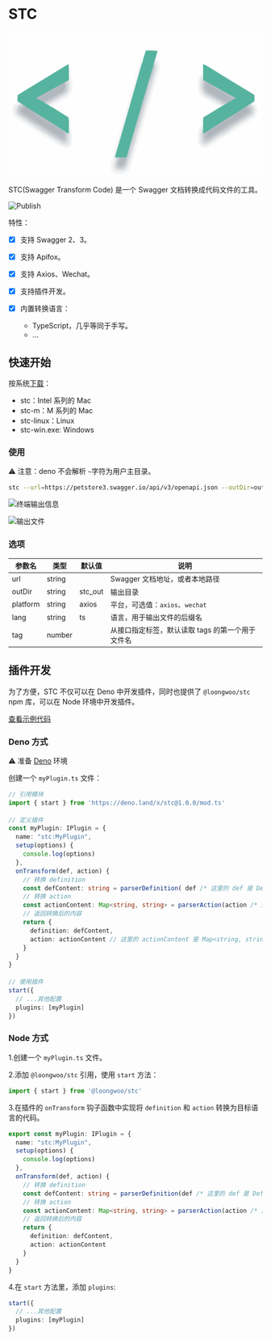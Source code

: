 # STC
![logo](resources/stc.svg)

STC(Swagger Transform Code) 是一个 Swagger 文档转换成代码文件的工具。

![Publish](https://github.com/long-woo/stc/actions/workflows/deno-build.yml/badge.svg)

特性：

- [x] 支持 Swagger 2、3。
- [x] 支持 Apifox。
- [x] 支持 Axios、Wechat。
- [x] 支持插件开发。
- [x] 内置转换语言：

  - TypeScript，几乎等同于手写。
  - ...

## 快速开始

按系统[下载](https://github.com/long-woo/stc/releases)：

- stc：Intel 系列的 Mac
- stc-m：M 系列的 Mac
- stc-linux：Linux
- stc-win.exe: Windows

### 使用

⚠️ 注意：deno 不会解析 `~`字符为用户主目录。

```sh
stc --url=https://petstore3.swagger.io/api/v3/openapi.json --outDir=out
```

![终端输出信息](resources/output.png)

![输出文件](resources/file.png)

### 选项

| 参数名 | 类型 | 默认值 | 说明 |
| --- | --- | --- | --- |
| url | string |  | Swagger 文档地址，或者本地路径 |
| outDir | string | stc_out | 输出目录 |
| platform | string | axios | 平台，可选值：`axios`、`wechat` |
| lang | string | ts | 语言，用于输出文件的后缀名 |
| tag | number | | 从接口指定标签，默认读取 tags 的第一个用于文件名 |

## 插件开发

为了方便，STC 不仅可以在 Deno 中开发插件，同时也提供了 `@loongwoo/stc` npm 库，可以在 Node 环境中开发插件。

[查看示例代码](https://github.com/long-woo/stc/tree/master/examples)

### Deno 方式

⚠️ 准备 [Deno](https://github.com/denoland/deno#install) 环境

创建一个 `myPlugin.ts` 文件：

```ts
// 引用模块
import { start } from 'https://deno.land/x/stc@1.0.0/mod.ts'

// 定义插件
const myPlugin: IPlugin = {
  name: "stc:MyPlugin",
  setup(options) {
    console.log(options)
  },
  onTransform(def, action) {
    // 转换 definition
    const defContent: string = parserDefinition( def /* 这里的 def 是 Definition 对象 */)
    // 转换 action
    const actionContent: Map<string, string> = parserAction(action /* 这里的 action 是 Action 对象 */)
    // 返回转换后的内容
    return {
      definition: defContent,
      action: actionContent // 这里的 actionContent 是 Map<string, string> 类型，key 是文件名称，value 是转换后的代码
    }
  }
}

// 使用插件
start({
  // ...其他配置
  plugins: [myPlugin]
})
```

### Node 方式

1.创建一个 `myPlugin.ts` 文件。

2.添加 `@loongwoo/stc` 引用，使用 `start` 方法：

```ts
import { start } from '@loongwoo/stc'
```

3.在插件的 `onTransform` 钩子函数中实现将 `definition` 和 `action` 转换为目标语言的代码。

```ts
export const myPlugin: IPlugin = {
  name: "stc:MyPlugin",
  setup(options) {
    console.log(options)
  },
  onTransform(def, action) {
    // 转换 definition
    const defContent: string = parserDefinition(def /* 这里的 def 是 Definition 对象 */)
    // 转换 action
    const actionContent: Map<string, string> = parserAction(action /* 这里的 action 是 Action 对象 */)
    // 返回转换后的内容
    return {
      definition: defContent,
      action: actionContent
    }
  }
}
```

4.在 `start` 方法里，添加 `plugins`:

```ts
start({
  // ...其他配置
  plugins: [myPlugin]
})
```
